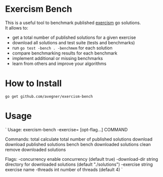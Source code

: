 # Exercism Bench
This is a useful tool to benchmark published [exercism](https://exercism.io/) go solutions.  
It allows to:
* get a total number of published solutions for a given exercise
* download all solutions and test suite (tests and benchmarks)
* run `go test -bench . -benchmem` for each solution
* compare benchmarking results for each benchmark
* implement additional or missing benchmarks
* learn from others and improve your algorithms

# How to Install
`
go get github.com/avegner/exercism-bench
`

# Usage
`
Usage: exercism-bench -exercise=<name> [opt-flag...] COMMAND

Commands:
  total
  	calculate total number of published solutions
  download
  	download published solutions
  bench
  	bench downloaded solutions
  clean
  	remove downloaded solutions

Flags:
  -concurrency
    	enable concurrency (default true)
  -download-dir string
    	directory for downloaded solutions (default "./solutions")
  -exercise string
    	exercise name
  -threads int
    	number of threads (default 4)
`
